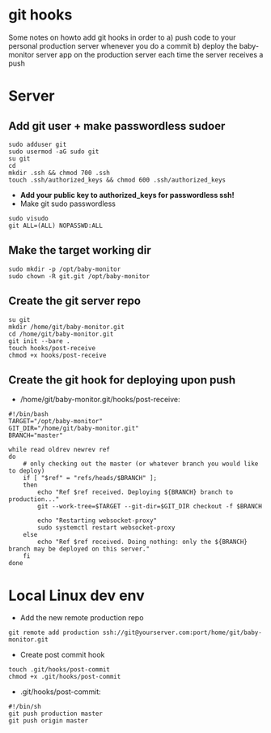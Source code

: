 git hooks
=========
Some notes on howto add git hooks in order to
a) push code to your personal production server whenever you do a commit
b) deploy the baby-monitor server app on the production server each time the server receives a push

Server
======

Add git user + make passwordless sudoer
---------------------------------------
```
sudo adduser git
sudo usermod -aG sudo git
su git
cd
mkdir .ssh && chmod 700 .ssh
touch .ssh/authorized_keys && chmod 600 .ssh/authorized_keys
```
- **Add your public key to authorized_keys for passwordless ssh!**
- Make git sudo passwordless
```
sudo visudo
git ALL=(ALL) NOPASSWD:ALL
```
Make the target working dir
---------------------------
```
sudo mkdir -p /opt/baby-monitor
sudo chown -R git.git /opt/baby-monitor
```

Create the git server repo
--------------------------
```
su git
mkdir /home/git/baby-monitor.git
cd /home/git/baby-monitor.git
git init --bare .
touch hooks/post-receive
chmod +x hooks/post-receive
```

Create the git hook for deploying upon push
-------------------------------------------
- /home/git/baby-monitor.git/hooks/post-receive:
```
#!/bin/bash
TARGET="/opt/baby-monitor"
GIT_DIR="/home/git/baby-monitor.git"
BRANCH="master"

while read oldrev newrev ref
do
	# only checking out the master (or whatever branch you would like to deploy)
	if [ "$ref" = "refs/heads/$BRANCH" ];
	then
		echo "Ref $ref received. Deploying ${BRANCH} branch to production..."
		git --work-tree=$TARGET --git-dir=$GIT_DIR checkout -f $BRANCH

        echo "Restarting websocket-proxy"
        sudo systemctl restart websocket-proxy        
	else
		echo "Ref $ref received. Doing nothing: only the ${BRANCH} branch may be deployed on this server."
	fi
done
```

Local Linux dev env
===================

- Add the new remote production repo
```
git remote add production ssh://git@yourserver.com:port/home/git/baby-monitor.git
```

- Create post commit hook
```
touch .git/hooks/post-commit
chmod +x .git/hooks/post-commit
```
- .git/hooks/post-commit:
```
#!/bin/sh                                                                                          
git push production master                                                                         
git push origin master
```
